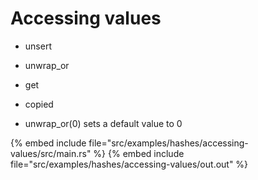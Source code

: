 # Accessing values

* unsert
* unwrap_or
* get
* copied

* unwrap_or(0)  sets a default value to 0

{% embed include file="src/examples/hashes/accessing-values/src/main.rs" %}
{% embed include file="src/examples/hashes/accessing-values/out.out" %}


